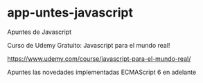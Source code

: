 # app-untes-javascript
Apuntes de Javascript

Curso de Udemy Gratuito: Javascript para el mundo real!

https://www.udemy.com/course/javascript-para-el-mundo-real/


Apuntes las novedades implementadas ECMAScript 6 en adelante  
